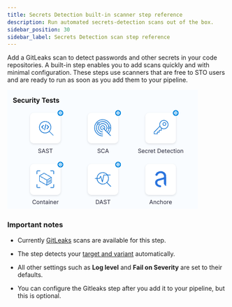 ```yaml
---
title: Secrets Detection built-in scanner step reference
description: Run automated secrets-detection scans out of the box.
sidebar_position: 30
sidebar_label: Secrets Detection scan step reference 
---
```


Add a GitLeaks scan to detect passwords and other secrets in your code repositories. A built-in step enables you to add scans quickly and with minimal configuration. These steps use scanners that are free to STO users and are ready to run as soon as you add them to your pipeline.

![](../static/built-in-scan-steps.png)

### Important notes

- Currently [GitLeaks](/docs/security-testing-orchestration/sto-techref-category/gitleaks-scanner-reference) scans are available for this step.

- The step detects your [target and variant](/docs/security-testing-orchestration/sto-techref-category/owasp-scanner-reference#target-and-variant-detection) automatically.

- All other settings such as **Log level** and **Fail on Severity** are set to their defaults. 

- You can configure the Gitleaks step after you add it to your pipeline, but this is optional. 